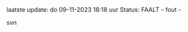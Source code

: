 laatste update: 
do 09-11-2023 18:18   uur 
Status: FAALT - fout - 
<div class="service R">svn</div>